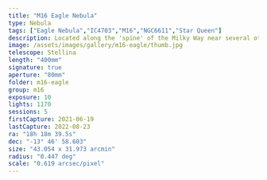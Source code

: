 ```yaml
---
title: "M16 Eagle Nebula"
type: Nebula
tags: ["Eagle Nebula","IC4703","M16","NGC6611","Star Queen"]
description: Located along the 'spine' of the Milky Way near several other popular nebulae, M16 has many names from the Star Queen to the Eagle Nebula. A vast emission nebula, at its heart lies the fabled Pillars of Creation. Just over 3 hours exposure went into this image.
image: /assets/images/gallery/m16-eagle/thumb.jpg
telescope: Stellina
length: "400mm"
signature: true
aperture: "80mm"
folder: m16-eagle
group: m16
exposure: 10
lights: 1170
sessions: 5
firstCapture: 2021-06-19 
lastCapture: 2022-08-23
ra: "18h 18m 39.5s"
dec: "-13° 46' 58.603"
size: "43.054 x 31.973 arcmin"
radius: "0.447 deg"
scale: "0.619 arcsec/pixel"
---
```

